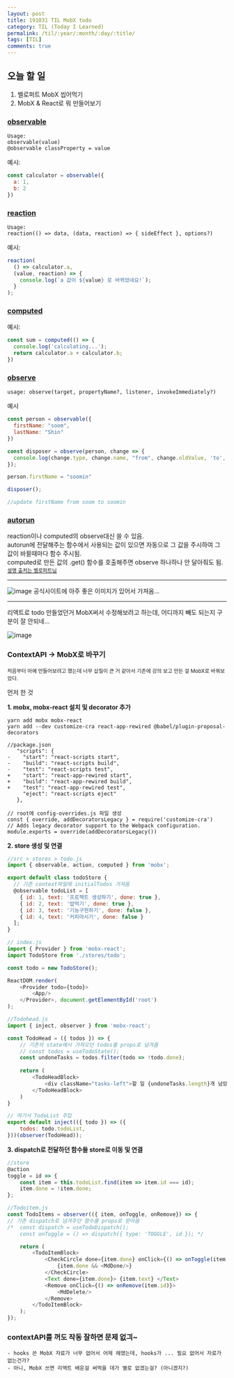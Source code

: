 ```yaml
---
layout: post
title: 191031 TIL MobX todo
category: TIL (Today I Learned)
permalink: /til/:year/:month/:day/:title/
tags: [TIL]
comments: true
---
```


## 오늘 할 일 ##
1. 벨로퍼트 MobX 씹어먹기
2. MobX & React로 뭐 만들어보기

### [observable](https://mobx.js.org/refguide/observable.html)

```text
Usage: 
observable(value)
@observable classProperty = value
```

예시: 
````javascript
const calculator = observable({
  a: 1,
  b: 2
})
````


### [reaction](https://mobx.js.org/refguide/reaction.html)
```text
Usage: 
reaction(() => data, (data, reaction) => { sideEffect }, options?)
```

예시: 

```js
reaction(
  () => calculator.a,
  (value, reaction) => {
    console.log(`a 값이 ${value} 로 바뀌었네요!`);
  }
);
```

### [computed](https://mobx.js.org/refguide/computed-decorator.html)

예시: 
````js
const sum = computed(() => {
  console.log('calculating...');
  return calculator.a + calculator.b;
})
````

### [observe](https://mobx.js.org/refguide/observe.html)

````text
usage: observe(target, propertyName?, listener, invokeImmediately?)
````

예시 
````js
const person = observable({
  firstName: "soom",
  lastName: "Shin"
})

const disposer = observe(person, change => {
  console.log(change.type, change.name, "from", change.oldValue, 'to', change.object[change.name])
});

person.firstName = "soomin"

disposer();

//update firstName from soom to soomin 
````

### [autorun](https://mobx.js.org/refguide/autorun.html)

reaction이나 computed의 observe대신 쓸 수 있음.  
autorun에 전달해주는 함수에서 사용되는 값이 있으면 자동으로 그 값을 주시하여 그 값이 바뀔때마다 함수 주시됨.  
computed로 만든 값의 .get() 함수를 호출해주면 observe 하나하나 안 달아줘도 됨.   
<sup>[설명 출처는 벨로퍼트님](https://velog.io/@velopert/begin-mobx)</sup>



<hr/> 

![image](https://mobx.js.org/assets/flow.png)
공식사이트에 아주 좋은 이미지가 있어서 가져옴... 

<hr/>

리액트로 todo 만들었던거 MobX써서 수정해보려고 하는데, 어디까지 빼도 되는지 구분이 잘 안되네...

![image](https://user-images.githubusercontent.com/40848630/67921730-0a968100-fbec-11e9-945b-518f5d6d32bb.png)

### ContextAPI -> MobX로 바꾸기 
<sup>처음부터 아예 만들어보려고 했는데 너무 삽질이 큰 거 같아서 기존에 강의 보고 만든 걸 MobX로 바꿔보았다. </sup> 
<br/>
  
먼저 한 것

**1. mobx, mobx-react 설치 및 decorator 추가**

````text
yarn add mobx mobx-react 
yarn add --dev customize-cra react-app-rewired @babel/plugin-proposal-decorators 

//package.json
   "scripts": {
-    "start": "react-scripts start",
-    "build": "react-scripts build",
-    "test": "react-scripts test",
+    "start": "react-app-rewired start",
+    "build": "react-app-rewired build",
+    "test": "react-app-rewired test",
     "eject": "react-scripts eject"
   },

// root에 config-overrides.js 파일 생성
const { override, addDecoratorsLegacy } = require('customize-cra')
// Adds legacy decorator support to the Webpack configuration.
module.exports = override(addDecoratorsLegacy())
````

**2. store 생성 및 연결** 

````javascript
//src > stores > todo.js  
import { observable, action, computed } from 'mobx';

export default class todoStore {
  // 기존 context파일에 initialTodos 가져옴 
  @observable todoList = [
    { id: 1, text: '프로젝트 생성하기', done: true },
    { id: 2, text: '밥먹기', done: true },
    { id: 3, text: '기능구현하기', done: false },
    { id: 4, text: '커피마시기', done: false }
  ];
}

// index.js
import { Provider } from 'mobx-react';
import TodoStore from './stores/todo';

const todo = new TodoStore();

ReactDOM.render(
	<Provider todo={todo}>
		<App/>
	</Provider>, document.getElementById('root')
);

//Todohead.js
import { inject, observer } from 'mobx-react';

const TodoHead = ({ todos }) => {
	// 기존의 state에서 가져오던 todos를 props로 넘겨줌
	// const todos = useTodoState();
	const undoneTasks = todos.filter(todo => !todo.done);
	
	return (
		<TodoHeadBlock>
			<div className="tasks-left">할 일 {undoneTasks.length}개 남았당!</div>
		</TodoHeadBlock>
	)
}

// 여기서 TodoList 주입 
export default inject(({ todo }) => ({
	todos: todo.todoList,
}))(observer(TodoHead));
````

**3. dispatch로 전달하던 함수들 store로 이동 및 연결** 

````js
//store
@action
toggle = id => {
    const item = this.todoList.find(item => item.id === id);
    item.done = !item.done;
};

//Todoitem.js
const TodoItems = observer(({ item, onToggle, onRemove}) => {
// 기존 dispatch로 넘겨주던 함수를 props로 받아옴 
/*	const dispatch = useTodoDispatch();
 	const onToggle = () => dispatch({ type: 'TOGGLE', id }); */

	return (
		<TodoItemBlock>
			<CheckCircle done={item.done} onClick={() => onToggle(item.id)}>
				{item.done && <MdDone/>}
			</CheckCircle>
			<Text done={item.done}> {item.text} </Text>
			<Remove onClick={() => onRemove(item.id)}>
				<MdDelete/>
			</Remove>
		</TodoItemBlock>
	);
});
````

### contextAPI를 꺼도 작동 잘하면 문제 없긔~ 

````
- hooks 쓴 MobX 자료가 너무 없어서 어제 헤맸는데, hooks가 ... 필요 없어서 자료가 없는건가? 
- 아니, MobX 쓰면 리액트 배운걸 써먹을 데가 별로 없겠는걸? (아니겠지?) 
```` 